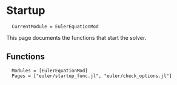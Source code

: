 # Startup

```@meta
  CurrentModule = EulerEquationMod
```

This page documents the functions that start the solver.

## Functions

```@autodocs
  Modules = [EulerEquationMod]
  Pages = ["euler/startup_func.jl", "euler/check_options.jl"]
```


